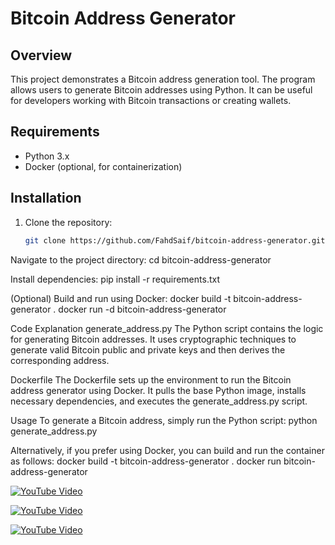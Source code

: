 # Bitcoin Address Generator

## Overview

This project demonstrates a Bitcoin address generation tool. The program allows users to generate Bitcoin addresses using Python. It can be useful for developers working with Bitcoin transactions or creating wallets.

## Requirements

- Python 3.x
- Docker (optional, for containerization)

## Installation

1. Clone the repository:
   ```bash
   git clone https://github.com/FahdSaif/bitcoin-address-generator.git


Navigate to the project directory:
cd bitcoin-address-generator

Install dependencies:
pip install -r requirements.txt

(Optional) Build and run using Docker:
docker build -t bitcoin-address-generator .
docker run -d bitcoin-address-generator

Code Explanation
generate_address.py
The Python script contains the logic for generating Bitcoin addresses. It uses cryptographic techniques to generate valid Bitcoin public and private keys and then derives the corresponding address.

Dockerfile
The Dockerfile sets up the environment to run the Bitcoin address generator using Docker. It pulls the base Python image, installs necessary dependencies, and executes the generate_address.py script.

Usage
To generate a Bitcoin address, simply run the Python script:
python generate_address.py

Alternatively, if you prefer using Docker, you can build and run the container as follows:
docker build -t bitcoin-address-generator .
docker run bitcoin-address-generator



[![YouTube Video](https://img.youtube.com/vi/jwzZEI43c_M/0.jpg)](https://youtu.be/jwzZEI43c_M)

[![YouTube Video](https://img.youtube.com/vi/C7_kObP1MOE/0.jpg)](https://www.youtube.com/watch?v=C7_kObP1MOE)

[![YouTube Video](https://i3.ytimg.com/vi/lWY_tPMfNW0/hqdefault.jpg)](https://www.youtube.com/watch?v=lWY_tPMfNW0)




